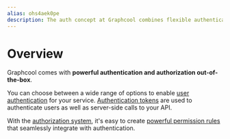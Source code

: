 ```yaml
---
alias: ohs4aek0pe
description: The auth concept at Graphcool combines flexible authentication with powerful authorization solutions. Use Auth0, Firebase Auth or any Social Login
---
```


# Overview

Graphcool comes with **powerful authentication and authorization out-of-the-box**.

You can choose between a wide range of options to enable [user authentication](!alias-geekae9gah) for your service. [Authentication tokens](!alias-eip7ahqu5o) are used to authenticate users as well as server-side calls to your API.

With the [authorization system](!alias-iegoo0heez), it's easy to create [powerful permission rules](!alias-iox3aqu0ee) that seamlessly integrate with authentication.
